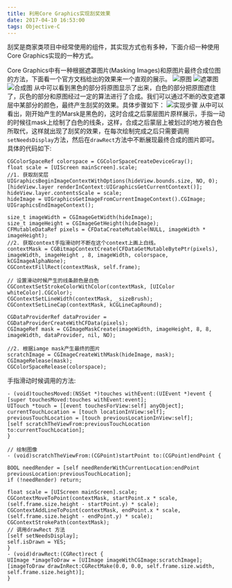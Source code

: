 ```yaml
---
title: 利用Core Graphics实现刮奖效果
date: 2017-04-10 16:53:00
tags: Objective-C
---
```


刮奖是商家类项目中经常使用的组件，其实现方式也有多种，下面介绍一种使用Core Graphics实现的一种方式。

Core Graphics中有一种根据遮罩图片(Masking Images)和原图片最终合成位图的方法，下面看一个官方文档给出的效果来一个直观的展示。
![原图](http://upload-images.jianshu.io/upload_images/1513759-1fd246bfd247ca29.png?imageMogr2/auto-orient/strip%7CimageView2/2/w/1240)
![遮罩图](http://upload-images.jianshu.io/upload_images/1513759-a551b423e34ebc65.png?imageMogr2/auto-orient/strip%7CimageView2/2/w/1240)
![合成图](http://upload-images.jianshu.io/upload_images/1513759-e83b5cbb73ba007d.png?imageMogr2/auto-orient/strip%7CimageView2/2/w/1240)
从中可以看到黑色的部分将原图显示了出来，白色的部分把原图遮住了，灰色的部分和原图经过一定的算法进行了合成。我们可以通过不断的改变遮罩层中某部分的颜色，最终产生刮奖的效果。具体步骤如下：
![实现步骤](http://upload-images.jianshu.io/upload_images/1513759-60f70dd8905db127.png?imageMogr2/auto-orient/strip%7CimageView2/2/w/1240) 
从中可以看出，刚开始产生的Marsk是黑色的，这时合成之后蒙层图片原样展示，手指一动的时候往mask上绘制了白色的线条，这样，合成之后蒙层上被划过的地方被白色所取代，这样就出现了刮奖的效果，在每次绘制完成之后只需要调用`setNeedsDisplay`方法，然后在`drawRect`方法中不断展现最终合成的图片即可。
具体的代码如下:

```objc
CGColorSpaceRef colorspace = CGColorSpaceCreateDeviceGray();
float scale = [UIScreen mainScreen].scale;
//1. 获取刮奖层
UIGraphicsBeginImageContextWithOptions(hideView.bounds.size, NO, 0);
[hideView.layer renderInContext:UIGraphicsGetCurrentContext()];
hideView.layer.contentsScale = scale;
hideImage = UIGraphicsGetImageFromCurrentImageContext().CGImage;
UIGraphicsEndImageContext();

size_t imageWidth = CGImageGetWidth(hideImage);
size_t imageHeight = CGImageGetHeight(hideImage);
CFMutableDataRef pixels = CFDataCreateMutable(NULL, imageWidth * imageHeight);
//2. 获取context手指滑动时不断在这个context上画上白线。
contextMask = CGBitmapContextCreate(CFDataGetMutableBytePtr(pixels), imageWidth, imageHeight , 8, imageWidth, colorspace, kCGImageAlphaNone);
CGContextFillRect(contextMask, self.frame);

// 设置滑动时候产生的线条颜色是白色
CGContextSetStrokeColorWithColor(contextMask, [UIColor whiteColor].CGColor);
CGContextSetLineWidth(contextMask, _sizeBrush);
CGContextSetLineCap(contextMask, kCGLineCapRound);

CGDataProviderRef dataProvider = CGDataProviderCreateWithCFData(pixels);
CGImageRef mask = CGImageMaskCreate(imageWidth, imageHeight, 8, 8, imageWidth, dataProvider, nil, NO);

//2. 根据iamge mask产生最终的图片
scratchImage = CGImageCreateWithMask(hideImage, mask);
CGImageRelease(mask);
CGColorSpaceRelease(colorspace);
```

手指滑动时候调用的方法:

```objc
- (void)touchesMoved:(NSSet *)touches withEvent:(UIEvent *)event {
[super touchesMoved:touches withEvent:event];
UITouch *touch = [[event touchesForView:self] anyObject];
currentTouchLocation = [touch locationInView:self];
previousTouchLocation = [touch previousLocationInView:self];
[self scratchTheViewFrom:previousTouchLocation to:currentTouchLocation];
}

// 绘制图像
- (void)scratchTheViewFrom:(CGPoint)startPoint to:(CGPoint)endPoint {

BOOL needRender = [self needRenderWithCurrentLocation:endPoint previousLocation:previousTouchLocation];
if (!needRender) return;

float scale = [UIScreen mainScreen].scale;
CGContextMoveToPoint(contextMask, startPoint.x * scale, (self.frame.size.height - startPoint.y) * scale);
CGContextAddLineToPoint(contextMask, endPoint.x * scale, (self.frame.size.height - endPoint.y) * scale);
CGContextStrokePath(contextMask);
// 调用drawRect 方法
[self setNeedsDisplay];
self.isDrawn = YES;
}
- (void)drawRect:(CGRect)rect {
UIImage *imageToDraw = [UIImage imageWithCGImage:scratchImage];
[imageToDraw drawInRect:CGRectMake(0.0, 0.0, self.frame.size.width, self.frame.size.height)];
}
```